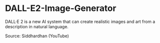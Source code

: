 # DALL-E2-Image-Generator
DALL·E 2 is a new AI system that can create realistic images and art from a description in natural language.


Source: Siddhardhan (YouTube)
